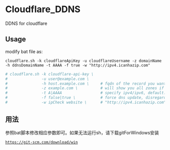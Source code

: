# **Cloudflare_DDNS**

DDNS for cloudflare



##  **Usage**

modify bat file as:

`cloudflare.sh -k cloudflareApiKey -u cloudflareUsername -z domainName -h ddnsDomainName -t AAAA -f true -w "http://ipv4.icanhazip.com"`

```bash
# cloudflare.sh -k cloudflare-api-key \
#            	-u user@example.com \
#            	-h host.example.com \     # fqdn of the record you want to update
#            	-z example.com \          # will show you all zones if forgot, but you need this
#            	-t A|AAAA                 # specify ipv4/ipv6, default: ipv4
#            	-f false|true \           # force dns update, disregard local stored ip
#            	-w ipCheck website \      # "http://ipv4.icanhazip.com"
```

## 用法

参照bat脚本修改相应参数即可。如果无法运行sh，请下载gitForWindows安装

[`https://git-scm.com/download/win`](https://git-scm.com/download/win)